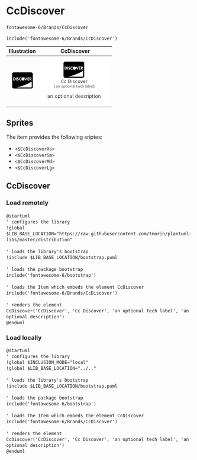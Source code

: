 # CcDiscover


```text
fontawesome-6/Brands/CcDiscover
```

```text
include('fontawesome-6/Brands/CcDiscover')
```



| Illustration | CcDiscover |
| :---: | :---: |
| ![illustration for Illustration](../../fontawesome-6/Brands/CcDiscover.png) | ![illustration for CcDiscover](../../fontawesome-6/Brands/CcDiscover.Local.png) |



## Sprites
The item provides the following sriptes:

- `<$CcDiscoverXs>`
- `<$CcDiscoverSm>`
- `<$CcDiscoverMd>`
- `<$CcDiscoverLg>`





## CcDiscover

### Load remotely
```plantuml
@startuml
' configures the library
!global $LIB_BASE_LOCATION="https://raw.githubusercontent.com/tmorin/plantuml-libs/master/distribution"

' loads the library's bootstrap
!include $LIB_BASE_LOCATION/bootstrap.puml

' loads the package bootstrap
include('fontawesome-6/bootstrap')

' loads the Item which embeds the element CcDiscover
include('fontawesome-6/Brands/CcDiscover')

' renders the element
CcDiscover('CcDiscover', 'Cc Discover', 'an optional tech label', 'an optional description')
@enduml
```

### Load locally
```plantuml
@startuml
' configures the library
!global $INCLUSION_MODE="local"
!global $LIB_BASE_LOCATION="../.."

' loads the library's bootstrap
!include $LIB_BASE_LOCATION/bootstrap.puml

' loads the package bootstrap
include('fontawesome-6/bootstrap')

' loads the Item which embeds the element CcDiscover
include('fontawesome-6/Brands/CcDiscover')

' renders the element
CcDiscover('CcDiscover', 'Cc Discover', 'an optional tech label', 'an optional description')
@enduml
```

